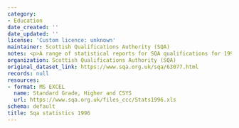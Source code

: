 ```yaml
---
category:
- Education
date_created: ''
date_updated: ''
license: 'Custom licence: unknown'
maintainer: Scottish Qualifications Authority (SQA)
notes: <p>A range of statistical reports for SQA qualifications for 1996.</p>
organization: Scottish Qualifications Authority (SQA)
original_dataset_link: https://www.sqa.org.uk/sqa/63077.html
records: null
resources:
- format: MS EXCEL
  name: Standard Grade, Higher and CSYS
  url: https://www.sqa.org.uk/files_ccc/Stats1996.xls
schema: default
title: Sqa statistics 1996
---
```

